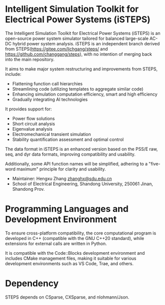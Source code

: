 # Intelligent Simulation Toolkit for Electrical Power Systems (iSTEPS)

The Intelligent Simulation Toolkit for Electrical Power Systems (iSTEPS) is an open-source power system simulator tailored for balanced large-scale AC-DC hybrid power system analysis. iSTEPS is an independent branch derived from STEPS(https://gitee.com/lichgang/steps/ and https://github.com/changgang/steps), with no intention of merging back into the main repository. 

It aims to make major system restructuring and improvements from STEPS, include:

- Flattening function call hierarchies
- Streamlining code (utilizing templates to aggregate similar code)
- Enhancing simulation computation efficiency, smart and high efficiency
- Gradually integrating AI technologies

It provides support for:

- Power flow solutions
- Short circuit analysis
- Eigenvalue analysis
- Electromechanical transient simulation
- Stability quantification assessment and optimal control

The data format in iSTEPS is an enhanced version based on the PSS/E raw, seq, and dyr data formats, improving compatibility and usability.


Additionally, some API function names will be simplified, adhering to a "five-word maximum" principle for clarity and usability.

- Maintainer: Hengxu Zhang <zhanghx@sdu.edu.cn> 
- School of Electrical Engineering, Shandong University, 250061 Jinan, Shandong Prov.

# Programming Languages and Development Environment

To ensure cross-platform compatibility, the core computational program is developed in C++ (compatible with the GNU C++20 standard), while extensions for external calls are written in Python.

It is compatible with the Code::Blocks development environment and includes CMake management files, making it suitable for various development environments such as VS Code, Trae, and others.

# Dependency
STEPS depends on CSparse, CXSparse, and nlohmann/Json. 